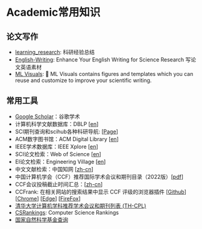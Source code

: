 # Academic常用知识
## 论文写作
- [learning_research](https://github.com/pengsida/learning_research): 科研经验总结
- [English-Writing](https://github.com/yzy1996/English-Writing/tree/main): Enhance Your English Writing for Science Research 写论文英语素材
- [ML Visuals](https://github.com/dair-ai/ml-visuals): 🎨 ML Visuals contains figures and templates which you can reuse and customize to improve your scientific writing.

## 常用工具
- [Google Scholar](https://scholar.google.com)：谷歌学术
- 计算机科学文献数据库：DBLP [[en](https://dblp.org/)]
- SCI期刊查询和scihub各种科研导航: [[Page](https://www.ablesci.com/journal )]
- ACM数字图书馆：ACM Digital Library [[en](https://dl.acm.org/)]
- IEEE学术数据库：IEEE Xplore [[en](https://ieeexplore.ieee.org/)]
- SCI论文检索：Web of Science [[en](https://www.webofscience.com/)]
- EI论文检索：Engineering Village [[en](https://www.engineeringvillage.com/)]
- 中文文献检索：中国知网 [[zh-cn](https://www.cnki.net/)]
- 中国计算机学会（CCF）推荐国际学术会议和期刊目录（2022版）[[pdf](https://github.com/CS-BAOYAN/CSBasicKnowledge/blob/main/CCF_Recommended_List.pdf)]
- CCF会议投稿截止时间汇总：[[zh-cn](https://ccfddl.github.io/)]
- CCFrank: 在相关网站的搜索结果中显示 CCF 评级的浏览器插件 \[[Github](https://github.com/WenyanLiu/CCFrank4dblp)\] \[[Chrome](https://chrome.google.com/webstore/detail/ccfrank/pfcajmbenomfbjnbjhgbnbdjmiklnkie)\] \[[Edge](https://microsoftedge.microsoft.com/addons/detail/pboigbpepikdoeindehghnpojjblhjmm)\] \[[FireFox](https://addons.mozilla.org/zh-CN/firefox/addon/ccfrank/)\]
- [清华大学计算机学科推荐学术会议和期刊列表 (TH-CPL)](https://github.com/bugaosuni59/TH-CPL)
- [CSRankings](https://csrankings.org/): Computer Science Rankings 
- [国家自然科学基金查询](https://kd.nsfc.gov.cn/resultInit)

